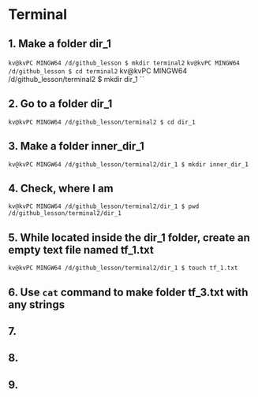 # Terminal
## 1. Make a folder dir_1
``
kv@kvPC MINGW64 /d/github_lesson
$ mkdir terminal2
``
``
kv@kvPC MINGW64 /d/github_lesson
$ cd terminal2
``
kv@kvPC MINGW64 /d/github_lesson/terminal2
$ mkdir dir_1
``

## 2. Go to a folder dir_1
``
kv@kvPC MINGW64 /d/github_lesson/terminal2
$ cd dir_1
``

## 3. Make a folder inner_dir_1
``
kv@kvPC MINGW64 /d/github_lesson/terminal2/dir_1
$ mkdir inner_dir_1
``

## 4. Check, where I am
``
kv@kvPC MINGW64 /d/github_lesson/terminal2/dir_1
$ pwd
/d/github_lesson/terminal2/dir_1
``

## 5. While located inside the dir_1 folder, create an empty text file named tf_1.txt
``
kv@kvPC MINGW64 /d/github_lesson/terminal2/dir_1
$ touch tf_1.txt
``

## 6. Use ``cat`` command to make folder tf_3.txt with any strings

## 7.
## 8.
## 9.
